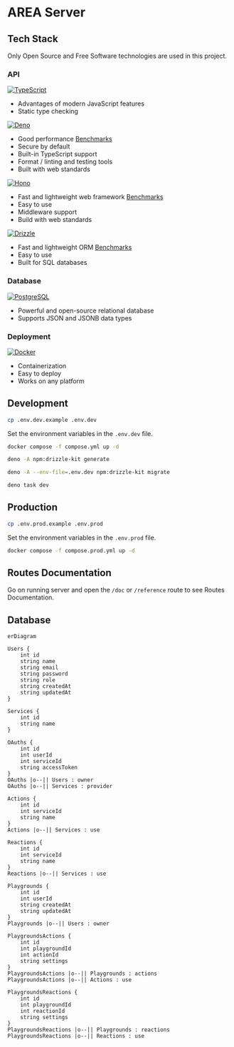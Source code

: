 # AREA Server

## Tech Stack

Only Open Source and Free Software technologies are used in this project.

### API

[![TypeScript](https://img.shields.io/badge/TypeScript-007ACC?style=for-the-badge&logo=typescript&logoColor=white)](https://www.typescriptlang.org/)

- Advantages of modern JavaScript features
- Static type checking

[![Deno](https://img.shields.io/badge/Deno-white?style=for-the-badge&logo=deno&logoColor=464647)](https://deno.com/)

- Good performance [Benchmarks](https://deno.com/benchmarks)
- Secure by default
- Built-in TypeScript support
- Format / linting and testing tools
- Built with web standards

[![Hono](https://img.shields.io/badge/hono-E36002?style=for-the-badge&logo=hono&logoColor=white)](https://hono.dev/)

- Fast and lightweight web framework
  [Benchmarks](https://hono.dev/docs/concepts/benchmarks)
- Easy to use
- Middleware support
- Build with web standards

[![Drizzle](https://img.shields.io/badge/drizzle-C5F74F?style=for-the-badge&logo=drizzle&logoColor=black)](https://orm.drizzle.team/)

- Fast and lightweight ORM [Benchmarks](https://orm.drizzle.team/benchmarks)
- Easy to use
- Built for SQL databases

### Database

[![PostgreSQL](https://img.shields.io/badge/PostgreSQL-316192?style=for-the-badge&logo=postgresql&logoColor=white)](https://www.postgresql.org/)

- Powerful and open-source relational database
- Supports JSON and JSONB data types

### Deployment

[![Docker](https://img.shields.io/badge/Docker-2CA5E0?style=for-the-badge&logo=docker&logoColor=white)](https://www.docker.com/)

- Containerization
- Easy to deploy
- Works on any platform

## Development

```bash
cp .env.dev.example .env.dev
```

Set the environment variables in the `.env.dev` file.

```bash
docker compose -f compose.yml up -d
```

```bash
deno -A npm:drizzle-kit generate
```

```bash
deno -A --env-file=.env.dev npm:drizzle-kit migrate
```

```bash
deno task dev
```

## Production

```bash
cp .env.prod.example .env.prod
```

Set the environment variables in the `.env.prod` file.

```bash
docker compose -f compose.prod.yml up -d
```

## Routes Documentation

Go on running server and open the `/doc` or `/reference` route to see Routes Documentation.

## Database

```mermaid
erDiagram

Users {
    int id
    string name
    string email
    string password
    string role
    string createdAt
    string updatedAt
}

Services {
    int id
    string name
}

OAuths {
    int id
    int userId
    int serviceId
    string accessToken
}
OAuths |o--|| Users : owner
OAuths |o--|| Services : provider

Actions {
    int id
    int serviceId
    string name
}
Actions |o--|| Services : use

Reactions {
    int id
    int serviceId
    string name
}
Reactions |o--|| Services : use

Playgrounds {
    int id
    int userId
    string createdAt
    string updatedAt
}
Playgrounds |o--|| Users : owner

PlaygroundsActions {
    int id
    int playgroundId
    int actionId
    string settings
}
PlaygroundsActions |o--|| Playgrounds : actions
PlaygroundsActions |o--|| Actions : use

PlaygroundsReactions {
    int id
    int playgroundId
    int reactionId
    string settings
}
PlaygroundsReactions |o--|| Playgrounds : reactions
PlaygroundsReactions |o--|| Reactions : use
```
